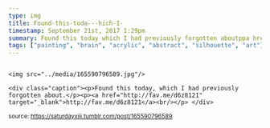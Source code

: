 ```yaml
---
type: img
title: Found-this-toda---hich-I-
timestamp: September 21st, 2017 1:29pm
summary: Found this today which I had previously forgotten aboutppa hrefhttpfavmed6z8121 targetblankhttpfavmed6z8121abrp 
tags: ["painting", "brain", "acrylic", "abstract", "silhouette", "art"]
---
```


                
                
                
                                                                                        <img src="../media/165590796589.jpg"/>
                                                                                          <div class="caption"><p>Found this today, which I had previously forgotten about.</p><p><a href="http://fav.me/d6z8121" target="_blank">http://fav.me/d6z8121</a><br/></p> </div>
                                    
                
                
                
                
                                
<small>source: https://saturdayxiii.tumblr.com/post/165590796589</small>